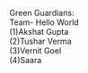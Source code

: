 Green Guardians:
<br>
Team- Hello World
<br>
(1)Akshat Gupta
<br>
(2)Tushar Verma
<br>
(3)Vernit Goel
<br>
(4)Saara
